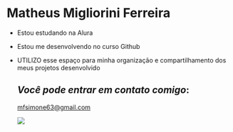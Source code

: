 # Matheus Migliorini Ferreira

- Estou estudando na Alura
- Estou me desenvolvendo no curso Github
- UTILIZO esse espaço para minha organização e compartilhamento dos meus projetos desenvolvido

  ## *Você pode entrar em contato comigo*:

  mfsimone63@gmail.com

  ![](https://media1.tenor.com/m/6EK_XWwbBjgAAAAC/feliznavidad.gif)
